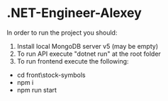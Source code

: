 # .NET-Engineer-Alexey

In order to run the project you should:
1. Install local MongoDB server v5 (may be empty)
2. To run API execute "dotnet run" at the root folder
3. To run frontend execute the following:
 - cd front\stock-symbols
 - npm i
 - npm run start
